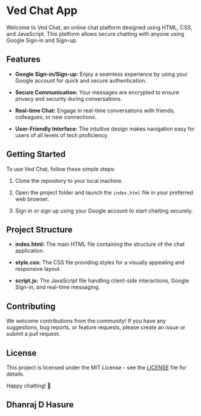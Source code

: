 # Ved Chat App

Welcome to Ved Chat, an online chat platform designed using HTML, CSS, and JavaScript. This platform allows secure chatting with anyone using Google Sign-in and Sign-up.

## Features

- **Google Sign-in/Sign-up:** Enjoy a seamless experience by using your Google account for quick and secure authentication.

- **Secure Communication:** Your messages are encrypted to ensure privacy and security during conversations.

- **Real-time Chat:** Engage in real-time conversations with friends, colleagues, or new connections.

- **User-Friendly Interface:** The intuitive design makes navigation easy for users of all levels of tech proficiency.

## Getting Started

To use Ved Chat, follow these simple steps:

1. Clone the repository to your local machine.

2. Open the project folder and launch the `index.html` file in your preferred web browser.

3. Sign in or sign up using your Google account to start chatting securely.

## Project Structure

- **index.html:** The main HTML file containing the structure of the chat application.
  
- **style.css:** The CSS file providing styles for a visually appealing and responsive layout.

- **script.js:** The JavaScript file handling client-side interactions, Google Sign-in, and real-time messaging.

## Contributing

We welcome contributions from the community! If you have any suggestions, bug reports, or feature requests, please create an issue or submit a pull request.

## License

This project is licensed under the MIT License - see the [LICENSE](LICENSE) file for details.

Happy chatting! 🚀

## Dhanraj D Hasure